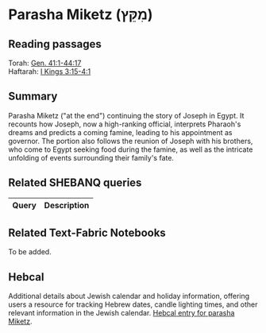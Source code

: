 # Parasha Miketz (מִקֵּץ)

## Reading passages

Torah: [Gen. 41:1-44:17](
https://www.stepbible.org/?q=version=NASB2020|reference=Gen.41:1-44:17&options=HNVUG)<br>
Haftarah: [I Kings 3:15-4:1](https://www.stepbible.org/?q=version=NASB2020|reference=1Kgs.3:15-4:1&options=HNVUG)

## Summary

Parasha Miketz ("at the end") continuing the story of Joseph in Egypt. It recounts how Joseph, now a high-ranking official, interprets Pharaoh's dreams and predicts a coming famine, leading to his appointment as governor. The portion also follows the reunion of Joseph with his brothers, who come to Egypt seeking food during the famine, as well as the intricate unfolding of events surrounding their family's fate.

## Related SHEBANQ queries

Query | Description
--- | ---


## Related Text-Fabric Notebooks

To be added.

## Hebcal

Additional details about Jewish calendar and holiday information, offering users a resource for tracking Hebrew dates, candle lighting times, and other relevant information in the Jewish calendar. [Hebcal entry for parasha Miketz](https://www.hebcal.com/sedrot/miketz).
